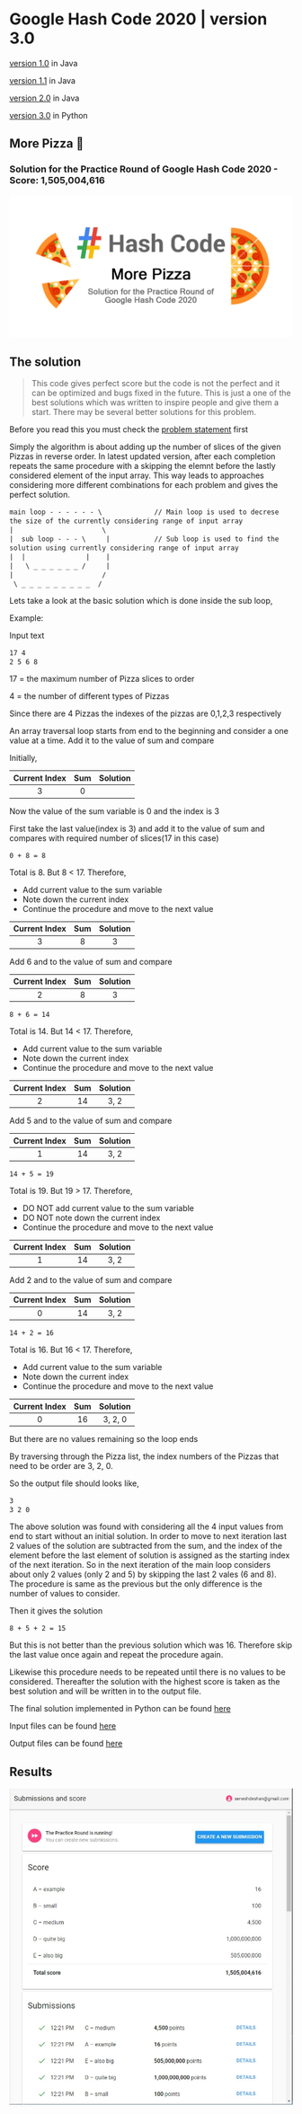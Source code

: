 # Google Hash Code 2020 | version 3.0
[version 1.0](https://github.com/senesh-deshan/Google-Hash-Code-2020/tree/master) in Java

[version 1.1](https://github.com/senesh-deshan/Google-Hash-Code-2020/tree/v1) in Java
 
[version 2.0](https://github.com/senesh-deshan/Google-Hash-Code-2020/tree/v2) in Java

[version 3.0](https://github.com/senesh-deshan/Google-Hash-Code-2020/tree/v3) in Python

## More Pizza 🍕
### Solution for the Practice Round of Google Hash Code 2020 - Score: 1,505,004,616

<img src="Images/More Pizza.jpg">

## The solution

> This code gives perfect score but the code is not the perfect and it can be optimized and bugs fixed in the future.
This is just a one of the best solutions which was written to inspire people and give them a start. There may be several better solutions for this problem.

Before you read this you must check the [problem statement](Problem/slice.pdf) first

Simply the algorithm is about adding up the number of slices of the given Pizzas in reverse order. In latest updated version, after each completion repeats the same procedure with a skipping the elemnt before the lastly considered element of the input array. This way leads to approaches considering more different combinations for each problem and gives the perfect solution.

```
main loop - - - - - - \             // Main loop is used to decrese the size of the currently considering range of input array
|                      \
|  sub loop - - - \     |           // Sub loop is used to find the solution using currently considering range of input array
|  |               |    |
|   \ _ _ _ _ _ _ /     |
|                      /
 \ _ _ _ _ _ _ _ _ _  /
```

Lets take a look at the basic solution which is done inside the sub loop,

Example:

Input text
```
17 4
2 5 6 8
```
17 = the maximum number of Pizza slices to order

4  = the number of different types of Pizzas

Since there are 4 Pizzas the indexes of the pizzas are 0,1,2,3 respectively

An array traversal loop starts from end to the beginning and consider a one value at a time. Add it to the value of sum and compare

Initially,

| Current Index | Sum    | Solution |
| :-----------: |:------:| :-------:|
|       3       |   0    |          |

Now the value of the sum variable is 0 and the index is 3

First take the last value(index is 3) and add it to the value of sum and compares with required number of slices(17 in this case)
```
0 + 8 = 8
```
Total is 8. But 8 < 17. Therefore,
- Add current value to the sum variable
- Note down the current index
- Continue the procedure and move to the next value

| Current Index | Sum    | Solution |
| :-----------: |:------:| :-------:|
|       3       |   8    |   3      |

Add 6 and to the value of sum and compare

| Current Index | Sum    | Solution |
| :-----------: |:------:| :-------:|
|       2       |   8    |   3      |
```
8 + 6 = 14
```
Total is 14. But 14 < 17. Therefore,
- Add current value to the sum variable
- Note down the current index
- Continue the procedure and move to the next value

| Current Index | Sum    | Solution |
| :-----------: |:------:| :-------:|
|       2       |  14    |  3, 2    |

Add 5 and to the value of sum and compare

| Current Index | Sum    | Solution |
| :-----------: |:------:| :-------:|
|       1       |  14    |  3, 2    |
```
14 + 5 = 19
```
Total is 19. But 19 > 17. Therefore,
- DO NOT add current value to the sum variable
- DO NOT note down the current index
- Continue the procedure and move to the next value

| Current Index | Sum    | Solution |
| :-----------: |:------:| :-------:|
|       1       |  14    |  3, 2    |

Add 2 and to the value of sum and compare

| Current Index | Sum    | Solution |
| :-----------: |:------:| :-------:|
|       0       |  14    |  3, 2    |

```
14 + 2 = 16
```
Total is 16. But 16 < 17. Therefore,
- Add current value to the sum variable
- Note down the current index
- Continue the procedure and move to the next value

| Current Index | Sum    | Solution |
| :-----------: |:------:| :-------:|
|       0       |  16    |3, 2, 0   |

But there are no values remaining so the loop ends

By traversing through the Pizza list, the index numbers of the Pizzas that need to be order are 3, 2, 0.

So the output file should looks like,

```
3
3 2 0
```

The above solution was found with considering all the 4 input values from end to start without an initial solution. In order to move to next iteration last 2 values of the solution are subtracted from the sum, and the index of the element before the last element of solution is assigned as the starting index of the next iteration. So in the next iteration of the main loop considers about only 2 values (only 2 and 5) by skipping the last 2 vales (6 and 8). The procedure is same as the previous but the only difference is the number of values to consider.

Then it gives the solution

```
8 + 5 + 2 = 15
```

But this is not better than the previous solution which was 16. Therefore skip the last value once again and repeat the procedure again.

Likewise this procedure needs to be repeated until there is no values to be considered.
Thereafter the solution with the highest score is taken as the best solution and will be written in to the output file.


The final solution implemented in Python can be found [here](Solution/Solution.py)

Input files can be found [here](Input/)

Output files can be found [here](Output/)


## Results

<img src="Images/Results.jpg">
